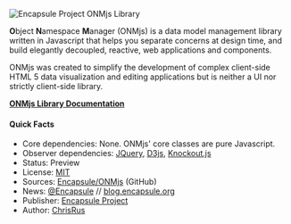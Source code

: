 ![Encapsule Project ONMjs Library](https://github.com/Encapsule/ONMjs/wiki/ivory_sphere_250x250.jpg)

**O**bject **N**amespace **M**anager (ONMjs) is a data model management library written in Javascript that helps you separate concerns at design time, and build elegantly decoupled, reactive, web applications and components.

ONMjs was created to simplify the development of complex client-side HTML 5 data visualization and editing applications but is neither a UI nor strictly client-side library.

**[ONMjs Library Documentation](https://github.com/Encapsule/ONMjs/wiki)**

#### Quick Facts

* Core dependencies: None. ONMjs' core classes are pure Javascript.
* Observer dependencies: [JQuery][JQuery], [D3js][D3js], [Knockout.js][Knockout]
* Status: Preview
* License: [MIT][license]
* Sources: [Encapsule/ONMjs][repository] (GitHub)
* News: [@Encapsule][EncapsuleTwitter] // [blog.encapsule.org][EncapsuleBlog]
* Publisher: [Encapsule Project][EncapsuleProject]
* Author: [ChrisRus][ChrisRus]


<!-- Encapsule Project Link Definitions -->
[EncapsuleProject]: http://www.encapsule.org "Encapsule Project Homepage"
[EncapsuleTwitter]: https://twitter.com/Encapsule "@Encapsule on Twitter"
[EncapsuleBlog]: http://blog.encapsule.org "Encapsule Project Blog"
[schemaApp]: http://schema.encapsule.org "Encapsule Project Schema App"
[ChrisRus]: http://blog.encapsule.org/author/chrisrus/ "Chris Russell"
[license]: http://opensource.org/licenses/MIT "The MIT License (MIT)"
[repository]: https://github.com/Encapsule/ONMjs "Encapsule/ONMjs Repo on GitHub"


<!-- External Link Definitions -->
[JSON]: http://json.org "JSON Grammar Specification Primer"
[DesignPatterns]: http://en.wikipedia.org/wiki/Design_Patterns "Design Patterns article on Wikipedia"
[SignalProgramming]: http://en.wikipedia.org/wiki/Signal_programming "Signal Programming article on Wikipedia"
[SeparationOfConcerns]: http://en.wikipedia.org/wiki/Separation_of_concerns "Separation of Concerns article on Wikipedia"
[ComponentEngineering]: http://en.wikipedia.org/wiki/Component-based_software_engineering "Component-Based Software Engineering article on Wikipedia"
[ObserverPattern]: http://en.wikipedia.org/wiki/Observer_pattern "Observer Pattern article on Wikipedia"
[Nodejs]: http://nodejs.org "Node.js Homepage"
[JQuery]: http://jquery.org "JQuery Homepage"
[D3js]: http://d3js.org "D3js Homepage"
[Knockout]: http://knockoutjs.com "Knockout.js Homepage"